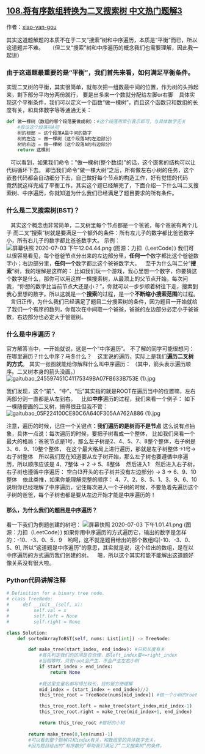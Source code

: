 ## [108.将有序数组转换为二叉搜索树 中文热门题解3](https://leetcode.cn/problems/convert-sorted-array-to-binary-search-tree/solutions/100000/yi-wen-du-dong-shi-yao-shi-er-cha-sou-suo-shu-bst-)

作者：[xiao-yan-gou](https://leetcode.cn/u/xiao-yan-gou)

其实这道题解题的本质不在于二叉“搜索”树和中序遍历，本质是“平衡”而已，所以这道题并不难。
&ensp;
（但二叉“搜索”树和中序遍历的概念我们也需要理解，因此我一起讲）
&ensp;
### 由于这道题最重要的是“平衡”，我们首先来看，如何满足平衡条件。
实现二叉树的平衡，其实很简单，就每次把一组数最中间的位置，作为树的头拎起来，剩下部分平均分两份就行，
要是出多来一个数就分配给左脚or右脚
&ensp;
具体实现这个平衡条件，我们可以定义一个函数“做一棵树”，而且这个函数只和数组的长度有关，和具体数字等等通通无关：
&ensp;
```python
def 做一棵树（数组的哪个段落要做成树）：#这个段落用索引表示即可，与具体数字无关
    #假设这个段落叫A吧
    树的根部 = 这个段落A最中间的数字
    树的左边 = 做一棵树（这个段落A的左边部分）
    树的右边 = 做一棵树（这个段落A的右边部分）
    return 这棵树
```
&ensp;
可以看到，如果我们命令："做一棵树(整个数组)"的话，这个嵌套的结构可以让代码循环下去。
即当我们命令“做一棵大树”之后，所有做左右小树的任务，这个嵌套代码都会自动细分下去，自己做好每个节点的构造工作，好有觉悟的代码
&ensp;
竟然就这样完成了平衡工作，其实这个题已经解完了，下面介绍一下什么叫二叉搜索树、中序遍历，你就知道为什么我们已经满足了题目要求的所有条件。
&ensp;
### 什么是二叉搜索树(BST)？ 
&ensp;
其实这个概念也非常简单，二叉树里每个节点都是一个爸爸，每个爸爸有两个儿子
而二叉“搜索”树就是要满足一个额外的条件：所有左儿子的数字都比爸爸数字小，所有右儿子的数字都比爸爸数字大。
示例：
![屏幕快照 2020-07-03 下午12.04.44.png](https://pic.leetcode-cn.com/0219df381cfbd02130b76c0af1d149b6013283d934195c7bc6feab4372b794bd-%E5%B1%8F%E5%B9%95%E5%BF%AB%E7%85%A7%202020-07-03%20%E4%B8%8B%E5%8D%8812.04.44.png)
(图源：力扣（LeetCode）)
我们可以很容易看见，每个爸爸节点分出来的左边部分里，**任何一个**数字都比这个爸爸数字小；右边部分里，**任何一个**数字都比这个爸爸数字大。
&ensp;
至于为什么叫二分“**搜索**”树，我的理解是这样的：
比如我们玩一个游戏，我心里想一个数字，你要猜这个数字是什么，那你可以用这样一棵搜索树，从最顶上的父节点开始，每次问我，“你想的数字比当前节点大还是小？”，你就可以一步步顺着树往下走，搜索到我心里想的数字。所以这就是一个**搜索**的过程，是一个**不断缩小搜索范围**的过程。
&ensp;
言归正传，为什么我们已经满足了题目二分搜索树的条件，因为题目一开始就给了我们一个有序的数列，你每次在中间取一个爸爸，爸爸的左边部分必定小于爸爸数，右边部分也必定大于爸爸树。
&ensp;
### 什么是中序遍历？
官方解答当中，一开始就说，这是一个“中序遍历”。
不了解的同学可能很想问：在哪里遍历？什么中序？马冬什么？
&ensp;
这里说的遍历，实际上是我们**遍历二叉树的方式**。
其实一张图就能给你解释什么叫中序遍历：
（其中，箭头表示遍历顺序。二叉树本身的箭头没画。）
![gaitubao_245597451C41175349BA07FB633B753E (1).jpg](https://pic.leetcode-cn.com/6d8c0e1252e42c034221f90ee6281f0b33a4f228a7f5d2522a585d5b3364de6a-gaitubao_245597451C41175349BA07FB633B753E%20\(1\).jpg)


我们发现，这个“前”、“中”、“后”其实指的就是ROOT在遍历当中的位置嘛，左右两部分则一直都是从左到右。
&ensp;
比如**中序**遍历的过程，我们来看一个例子：
如下一棵随便画的二叉树，搞得很丑但我不管：
![gaitubao_05F224100CE80C6A640F305AA762A886 (1).jpg](https://pic.leetcode-cn.com/7b5367bf0110e9c7d91c10b400f3fbf34376e04bdf326b4a526b4b329e5043f9-gaitubao_05F224100CE80C6A640F305AA762A886%20\(1\).jpg)



注意，遍历的时候，记住一个关键点：**我们遍历的是树而不是节点**
这么说有点抽象，具体一点说：每次遍历的时候，要把子树看成一个整体，
比如我们来看一个最大的格局：爸爸节点是1号，那么左子树是2、4、5、7、8整个整体，右子树是3、6、9、10整个整体，
在这个最大格局上进行遍历，那就是左子树整体->1号->右子树整体
&ensp;
所以我们现在知道要从左子树开始，那么左子树也要遵循中序遍历，所以顺序应该是
4、7整体 -> 2 -> 5、8整体
&ensp;
然后进入1
&ensp;
然后进入右子树，右子树也遵循中序遍历：
空白(3开头的右子树并没有左边部分) -> 3 -> 6、9、10整体
&ensp;
依此类推，如果你能理解完整的顺序：
4、7、2、8、5、1、3、9、6、10
说明你已经理解了中序遍历，记住每次进入一个子树的时候，不要急着先遍历这个子树的爸爸，每个子树也都是要从左边开始才能是中序遍历的！

#### 那么，为什么我们的题目是中序遍历？
看一下我们为例题创建的树吧：
![屏幕快照 2020-07-03 下午1.01.41.png](https://pic.leetcode-cn.com/e460804580a773d5c5aab3aea26c16f5ef9f28870bf023bdc6338b130e3ff236-%E5%B1%8F%E5%B9%95%E5%BF%AB%E7%85%A7%202020-07-03%20%E4%B8%8B%E5%8D%881.01.41.png)
(图源：力扣（LeetCode）)
如果你用中序遍历的方式遍历它，输出的数字是怎样的：-10、-3、0、5、9
&ensp;
哟呵，这不就是题目给出的那个数组吗[-10、-3、0、5、9], 所以“这道题是中序遍历”的意思，其实就是说，这个给出的数组，是在以中序遍历的方式遍历我们创建的树。
&ensp;
嗯，所以这个其实和能不能解出这道题好像关系没有很大啦。
&ensp;
### Python代码讲解注释

```python
# Definition for a binary tree node.
# class TreeNode:
#     def __init__(self, x):
#         self.val = x
#         self.left = None
#         self.right = None

class Solution:
    def sortedArrayToBST(self, nums: List[int]) -> TreeNode:

        def make_tree(start_index, end_index): #只和长度有关
            #首先判定我们的区间是否合理，即left_index要<=right_index
            #当相等时，只有root会产生，不会产生左右小树
            if start_index > end_index:
                return None
            
            #我这里变量名都写得比较长，目的是方便理解
            mid_index = (start_index + end_index)//2
            this_tree_root = TreeNode(nums[mid_index]) #做一个小树的root

            this_tree_root.left = make_tree(start_index,mid_index-1)
            this_tree_root.right = make_tree(mid_index+1, end_index)

            return this_tree_root #做好的小树
        
        return make_tree(0,len(nums)-1) 
        #可以看到整个题解只和index有关，和数组里的具体数字无关，
        #因为题目给出的“有序数列”帮助我们满足了“二叉搜索树”的条件。
```

